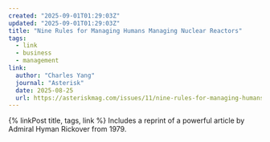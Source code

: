 ```yaml
---
created: "2025-09-01T01:29:03Z"
updated: "2025-09-01T01:29:03Z"
title: "Nine Rules for Managing Humans Managing Nuclear Reactors"
tags:
  - link
  - business
  - management
link:
  author: "Charles Yang"
  journal: "Asterisk"
  date: 2025-08-25
  url: https://asteriskmag.com/issues/11/nine-rules-for-managing-humans-managing-nuclear-reactors
---
```


{% linkPost title, tags, link %} Includes a reprint of a powerful article by Admiral Hyman Rickover from 1979.
